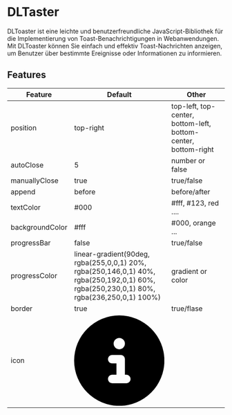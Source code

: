 # DLTaster
DLToaster ist eine leichte und benutzerfreundliche JavaScript-Bibliothek für die Implementierung von Toast-Benachrichtigungen in Webanwendungen. Mit DLToaster können Sie einfach und effektiv Toast-Nachrichten anzeigen, um Benutzer über bestimmte Ereignisse oder Informationen zu informieren.

## Features
| Feature | Default | Other |
| ------- | ------- | ----- |
| position | top-right | top-left, top-center, bottom-left, bottom-center, bottom-right |
| autoClose | 5 | number or false |
| manuallyClose | true | true/false |
| append | before | before/after |
| textColor | #000 | #fff, #123, red .... |
| backgroundColor | #fff | #000, orange ... |
| progressBar | false | true/false |
| progressColor | linear-gradient(90deg, rgba(255,0,0,1) 20%, rgba(250,146,0,1) 40%, rgba(250,192,0,1) 60%, rgba(250,230,0,1) 80%, rgba(236,250,0,1) 100%) | gradient or color|
| border | true | true/flase |
| icon | <svg xmlns="http://www.w3.org/2000/svg" viewBox="0 0 512 512"><path d="M256 512A256 256 0 1 0 256 0a256 256 0 1 0 0 512zM216 336h24V272H216c-13.3 0-24-10.7-24-24s10.7-24 24-24h48c13.3 0 24 10.7 24 24v88h8c13.3 0 24 10.7 24 24s-10.7 24-24 24H216c-13.3 0-24-10.7-24-24s10.7-24 24-24zm40-208a32 32 0 1 1 0 64 32 32 0 1 1 0-64z"/></svg> | |